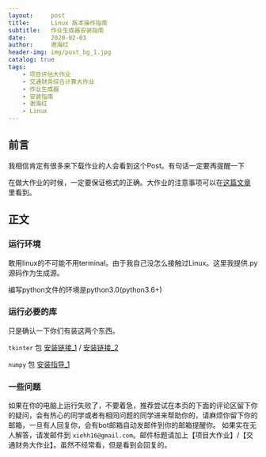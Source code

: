 ```yaml
---
layout:     post
title:      Linux 版本操作指南
subtitle:   作业生成器安装指南
date:       2020-02-03
author:     谢海红
header-img: img/post_bg_1.jpg
catalog: true
tags:
    - 项目评估大作业
    - 交通财务综合计算大作业
    - 作业生成器
    - 安装指南
    - 谢海红
    - Linux
---
```


## 前言

我相信肯定有很多来下载作业的人会看到这个Post。有句话一定要再提醒一下

在做大作业的时候，一定要保证格式的正确。大作业的注意事项可以在[这篇文章](https://bjtuxiehh.github.io/2019/11/04/%E8%AE%A1%E7%AE%97%E5%A4%A7%E4%BD%9C%E4%B8%9A%E6%98%93%E8%A7%81%E9%94%99%E8%AF%AF/)
里看到。

## 正文
### 运行环境

敢用linux的不可能不用terminal。由于我自己没怎么接触过Linux。这里我提供.py 源码作为生成源。

编写python文件的环境是python3.0(python3.6+)


### 运行必要的库

只是确认一下你们有装这两个东西。

`tkinter` 包 [安装链接_1](https://www.jianshu.com/p/d247f9b2a88d) / [安装链接_2](https://blog.csdn.net/qq_24726509/article/details/84312468)

`numpy` 包 [安装指导_1](https://blog.csdn.net/sinat_28224453/article/details/51462935)



### 一些问题 
如果在你的电脑上运行失败了，不要着急，推荐尝试在本页的下面的评论区留下你的疑问，会有热心的同学或者有相同问题的同学进来帮助你的，请麻烦你留下你的邮箱，一旦有人回复你，会有bot邮箱自动发邮件到你的邮箱提醒你。
如果实在无人解答，请发邮件到 `xiehh16@gmail.com`。邮件标题请加上【项目大作业】/【交通财务大作业】。虽然不经常看，但是看到会回复的。
